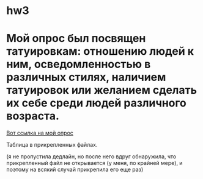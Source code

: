 # hw3
# Мой опрос был посвящен татуировкам: отношению людей к ним, осведомленностью в различных стилях, наличием татуировок или желанием сделать их себе среди людей различного возраста.
[Вот ссылка на мой опрос](https://docs.google.com/forms/d/1xn4JE9Ah1jCgRs_2ysgNGvrgKe7PGUm69ImM05_b5Go/edit)

Таблица в прикрепленных файлах.

(я не пропустила дедлайн, но после него вдруг обнаружила, что прикрепленный файл не открывается (у меня, по крайней мере), и поэтому на всякий случай прикрепила его еще раз) 
